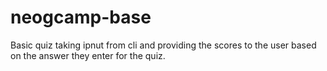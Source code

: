 # neogcamp-base
Basic quiz taking ipnut from cli and providing the scores to the user based on the answer they enter for the quiz.
